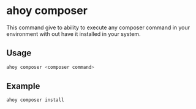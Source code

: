 # ahoy composer
This command give to ability to execute any composer command in your environment with out have it installed in your system.

## Usage
```bash
ahoy composer <composer command>
```

## Example

```bash
ahoy composer install
```
